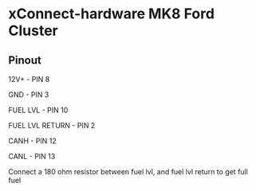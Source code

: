 # xConnect-hardware MK8 Ford Cluster

## Pinout 

12V+ - PIN 8

GND - PIN 3

FUEL LVL - PIN 10

FUEL LVL RETURN - PIN 2

CANH - PIN 12

CANL - PIN 13

Connect a 180 ohm resistor between fuel lvl, and fuel lvl return to get full fuel
